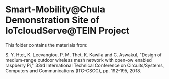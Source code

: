 # Smart-Mobility@Chula Demonstration Site of IoTcloudServe@TEIN Project

This folder contains the materials from:

S. Y. Htet, K. Leevangtou, P. M. Thet, K. Kawila and C. Aswakul, "Design of medium-range outdoor wireless mesh network with open-ow enabled raspberry Pi," 33rd International Technical Conference on Circuits/Systems, Computers and Communications (ITC-CSCC), pp. 192-195, 2018.

